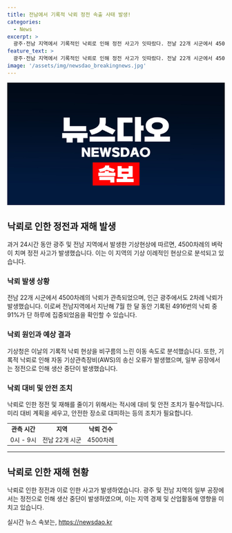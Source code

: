 ```yaml
---
title: 전남에서 기록적 낙뢰 정전 속출 사태 발생!
categories:
  - News
excerpt: >
  광주·전남 지역에서 기록적인 낙뢰로 인해 정전 사고가 잇따랐다. 전날 22개 시군에서 4500차례의 낙뢰가 관측되었고, 이는 지난해 7월 전체 기간의 낙뢰량의 91%에 해당하는 수치다. 기상청은 이날의 낙뢰 현상을 이례적인 것으로 분석하고, 비구름의 느린 이동 속도가 원인일 것으로 보고 있다. 이에 따라 여수국가산업단지의 한 석유화학업체에서는 정전으로 일부 공정이 중단되는 등의 영향을 받았다.
feature_text: >
  광주·전남 지역에서 기록적인 낙뢰로 인해 정전 사고가 잇따랐다. 전날 22개 시군에서 4500차례의 낙뢰가 관측되었고, 이는 지난해 7월 전체 기간의 낙뢰량의 91%에 해당하는 수치다. 기상청은 이날의 낙뢰 현상을 이례적인 것으로 분석하고, 비구름의 느린 이동 속도가 원인일 것으로 보고 있다. 이에 따라 여수국가산업단지의 한 석유화학업체에서는 정전으로 일부 공정이 중단되는 등의 영향을 받았다.
image: '/assets/img/newsdao_breakingnews.jpg'
---
```


<p><img src="/assets/img/newsdao_breakingnews.jpg" alt="cryptoinkorea 속보" /></p>

<h2 data-ke-size="size26">낙뢰로 인한 정전과 재해 발생</h2>

<p data-ke-size="size16">과거 24시간 동안 광주 및 전남 지역에서 발생한 기상현상에 따르면, 4500차례의 벼락이 치며 정전 사고가 발생했습니다. 이는 이 지역의 기상 이례적인 현상으로 분석되고 있습니다.</p>

<h3>낙뢰 발생 상황</h3>

<p data-ke-size="size16">전남 22개 시군에서 4500차례의 낙뢰가 관측되었으며, 인근 광주에서도 2차례 낙뢰가 발생했습니다. 이로써 전남지역에서 지난해 7월 한 달 동안 기록된 4916번의 낙뢰 중 91%가 단 하루에 집중되었음을 확인할 수 있습니다.</p>

<h3>낙뢰 원인과 예상 결과</h3>

<p data-ke-size="size16">기상청은 이날의 기록적 낙뢰 현상을 비구름의 느린 이동 속도로 분석했습니다. 또한, 기록적 낙뢰로 인해 자동 기상관측장비(AWS)의 송신 오류가 발생했으며, 일부 공장에서는 정전으로 인해 생산 중단이 발생했습니다.</p>

<h3>낙뢰 대비 및 안전 조치</h3>

<p data-ke-size="size16">낙뢰로 인한 정전 및 재해를 줄이기 위해서는 적시에 대비 및 안전 조치가 필수적입니다. 미리 대비 계획을 세우고, 안전한 장소로 대피하는 등의 조치가 필요합니다.</p>

<table>
  <tbody>
    <tr>
      <td style="text-align: center; height: 17px;"><b>관측 시간</b></td>
      <td style="text-align: center; height: 17px;"><b>지역</b></td>
      <td style="text-align: center; height: 17px;"><b>낙뢰 건수</b></td>
    </tr>
    <tr>
      <td style="text-align: center;">0시 - 9시</td>
      <td style="text-align: center;">전남 22개 시군</td>
      <td style="text-align: center;">4500차례</td>
    </tr>
  </tbody>
</table>

<hr>

<h2 data-ke-size="size26">낙뢰로 인한 재해 현황</h2>

<p data-ke-size="size16">낙뢰로 인한 정전과 이로 인한 사고가 발생하였습니다. 광주 및 전남 지역의 일부 공장에서는 정전으로 인해 생산 중단이 발생하였으며, 이는 지역 경제 및 산업활동에 영향을 미치고 있습니다.</p>
실시간 뉴스 속보는, <a href="https://newsdao.kr" rel="dofollow">https://newsdao.kr</a>


